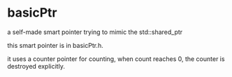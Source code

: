 # basicPtr
a self-made smart pointer trying to mimic the std::shared_ptr

this smart pointer is in basicPtr.h.

it uses a counter pointer for counting, when count reaches 0, the counter is destroyed explicitly.
